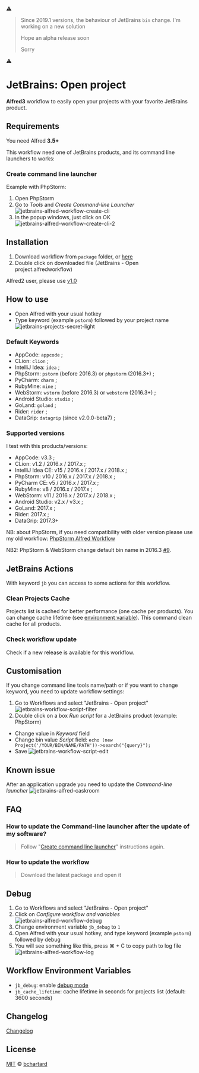 :warning: 

> Since 2019.1 versions, the behaviour of JetBrains `bin` change. I'm working on a new solution
>
> Hope an alpha release soon
>
> Sorry

:warning: 

JetBrains: Open project
========================

__Alfred3__ workflow to easily open your projects with your favorite JetBrains product.


## Requirements
You need Alfred __3.5+__

This workflow need one of JetBrains products, and its command line launchers to works:


### Create command line launcher
Example with PhpStorm:

1. Open PhpStorm
2. Go to _Tools_ and _Create Command-line Launcher_
![jetbrains-alfred-workflow-create-cli](https://raw.githubusercontent.com/bchatard/jetbrains-alfred-workflow/master/doc/img/requirement/jetbrains-alfred-workflow-create-cli.png)
3. In the popup windows, just click on OK
![jetbrains-alfred-workflow-create-cli-2](https://raw.githubusercontent.com/bchatard/jetbrains-alfred-workflow/master/doc/img/requirement/jetbrains-alfred-workflow-create-cli-2.png)


## Installation
1. Download workflow from `package` folder, or [here](https://github.com/bchatard/jetbrains-alfred-workflow/blob/master/package/JetBrains%20-%20Open%20project.alfredworkflow?raw=true)
2. Double click on downloaded file (JetBrains - Open project.alfredworkflow)

Alfred2 user, please use [v1.0](https://github.com/bchatard/jetbrains-alfred-workflow/tree/v1.0)


## How to use
* Open Alfred with your usual hotkey
* Type keyword (example `pstorm`) followed by your project name
![jetbrains-projects-secret-light](https://raw.githubusercontent.com/bchatard/jetbrains-alfred-workflow/master/doc/img/jetbrains-projects-secret-light.png)


### Default Keywords
 * AppCode: `appcode` ;
 * CLion: `clion` ;
 * IntelliJ Idea: `idea` ;
 * PhpStorm: `pstorm` (before 2016.3) or `phpstorm` (2016.3+) ;
 * PyCharm: `charm` ;
 * RubyMine: `mine` ;
 * WebStorm: `wstorm` (before 2016.3) or `webstorm` (2016.3+) ;
 * Android Studio: `studio` ;
 * GoLand: `goland` ;
 * Rider: `rider` ;
 * DataGrip: `datagrip` (since v2.0.0-beta7) ;


### Supported versions
I test with this products/versions:

* AppCode: v3.3 ;
* CLion: v1.2 / 2016.x / 2017.x  ;
* IntelliJ Idea CE: v15 / 2016.x / 2017.x / 2018.x ;
* PhpStorm: v10 / 2016.x / 2017.x / 2018.x ;
* PyCharm CE: v5 / 2016.x / 2017.x  ;
* RubyMine: v8 / 2016.x / 2017.x  ;
* WebStorm: v11 / 2016.x / 2017.x / 2018.x  ;
* Android Studio: v2.x / v3.x ;
* GoLand: 2017.x ; 
* Rider: 2017.x ;
* DataGrip: 2017.3+

NB: about PhpStorm, if you need compatibility with older version please use my old workflow: [PhpStorm Alfred Workflow](https://github.com/bchatard/phpstorm-alfred-workflow)

NB2: PhpStorm & WebStorm change default bin name in 2016.3 [#9](https://github.com/bchatard/jetbrains-alfred-workflow/issues/9).


## JetBrains Actions

With keyword `jb` you can access to some actions for this workflow.

### Clean Projects Cache
Projects list is cached for better performance (one cache per products). You can change cache lifetime (see [environment variable](#workflow-environment-variables)). This command clean cache for all products.

### Check workflow update
Check if a new release is available for this workflow.

## Customisation
If you change command line tools name/path or if you want to change keyword, you need to update workflow settings:

1. Go to Workflows and select "JetBrains - Open project"
![jetbrains-workflow-script-filter](https://raw.githubusercontent.com/bchatard/jetbrains-alfred-workflow/master/doc/img/customisation/jetbrains-workflow-script-filter.png)
2. Double click on a box _Run script_ for a JetBrains product (example: PhpStorm)
  * Change value in _Keyword_ field
  * Change bin value _Script_ field: `echo (new Project('/YOUR/BIN/NAME/PATH'))->search("{query}");`
  * Save
![jetbrains-workflow-script-edit](https://raw.githubusercontent.com/bchatard/jetbrains-alfred-workflow/master/doc/img/customisation/jetbrains-workflow-script-edit.png)


## Known issue
After an application upgrade you need to update the _Command-line launcher_
![jetbrains-alfred-caskroom](https://raw.githubusercontent.com/bchatard/jetbrains-alfred-workflow/master/doc/img/jetbrains-alfred-update.png)


## FAQ

### How to update the Command-line launcher after the update of my software?
> Follow "[Create command line launcher](#create-command-line-launcher)" instructions again.

### How to update the workflow
> Download the latest package and open it

## Debug

1. Go to Workflows and select "JetBrains - Open project"
2. Click on _Configure workflow and variables_
![jetbrains-alfred-workflow-debug](https://raw.githubusercontent.com/bchatard/jetbrains-alfred-workflow/master/doc/img/debug/jetbrains-alfred-workflow-debug.png)
3. Change environment variable `jb_debug` to `1`
4. Open Alfred with your usual hotkey, and type keyword (example `pstorm`) followed by debug
5. You will see something like this, press ⌘ + C to copy path to log file
![jetbrains-alfred-workflow-log](https://raw.githubusercontent.com/bchatard/jetbrains-alfred-workflow/master/doc/img/debug/jetbrains-alfred-workflow-log.png)


## Workflow Environment Variables
* `jb_debug`: enable [debug mode](#debug)
* `jb_cache_lifetime`: cache lifetime in seconds for projects list (default: 3600 seconds)


## Changelog
[Changelog](CHANGELOG.md)

## License

[MIT](LICENSE) © [bchartard](https://github.com/bchatard)
